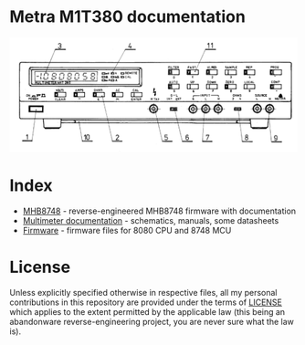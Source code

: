 # Metra M1T380 documentation

![Metra M1T 380 front panel diagram](doc/m1t380_front.png)

# Index

- [MHB8748](/mhb8748) - reverse-engineered MHB8748 firmware with documentation
- [Multimeter documentation](/doc) - schematics, manuals, some datasheets
- [Firmware](/fw) - firmware files for 8080 CPU and 8748 MCU

# License

Unless explicitly specified otherwise in respective files, all my personal
contributions in this repository are provided under the terms of
[LICENSE](/LICENSE) which applies to the extent permitted by the applicable law
(this being an abandonware reverse-engineering project, you are never sure what
the law is).
